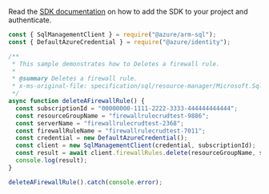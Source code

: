 Read the [SDK documentation](https://github.com/Azure/azure-sdk-for-js/blob/%40azure%2Farm-sql_9.0.1/sdk/sql/arm-sql/README.md) on how to add the SDK to your project and authenticate.

```javascript
const { SqlManagementClient } = require("@azure/arm-sql");
const { DefaultAzureCredential } = require("@azure/identity");

/**
 * This sample demonstrates how to Deletes a firewall rule.
 *
 * @summary Deletes a firewall rule.
 * x-ms-original-file: specification/sql/resource-manager/Microsoft.Sql/preview/2020-11-01-preview/examples/FirewallRuleDelete.json
 */
async function deleteAFirewallRule() {
  const subscriptionId = "00000000-1111-2222-3333-444444444444";
  const resourceGroupName = "firewallrulecrudtest-9886";
  const serverName = "firewallrulecrudtest-2368";
  const firewallRuleName = "firewallrulecrudtest-7011";
  const credential = new DefaultAzureCredential();
  const client = new SqlManagementClient(credential, subscriptionId);
  const result = await client.firewallRules.delete(resourceGroupName, serverName, firewallRuleName);
  console.log(result);
}

deleteAFirewallRule().catch(console.error);
```
